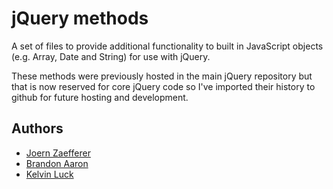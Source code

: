 jQuery methods
==============

A set of files to provide additional functionality to built in JavaScript objects
(e.g. Array, Date and String) for use with jQuery.

These methods were previously hosted in the main jQuery repository but that is now
reserved for core jQuery code so I've imported their history to github for future
hosting and development.

Authors
-------

* [Joern Zaefferer](http://bassistance.de/)
* [Brandon Aaron](http://brandonaaron.net)
* [Kelvin Luck](http://www.kelvinluck.com)
